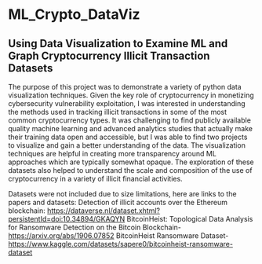 # ML_Crypto_DataViz
## Using Data Visualization to Examine ML and Graph Cryptocurrency Illicit Transaction Datasets

The purpose of this project was to demonstrate a variety of python data visualization techniques. Given the key role of cryptocurrency in monetizing cybersecurity vulnerability exploitation, I was interested in understanding the methods used in tracking illicit transactions in some of the most common cryptocurrency types. It was challenging to find publicly available quality machine learning and advanced analytics studies that actually make their training data open and accessible, but I was able to find two projects to visualize and gain a better understanding of the data. The visualization techniques are helpful in creating more transparency around ML approaches which are typically somewhat opaque. The exploration of these datasets also helped to understand the scale and composition of the use of cryptocurrency in a variety of illicit financial activities.

Datasets were not included due to size limitations, here are links to the papers and datasets:
Detection of illicit accounts over the Ethereum blockchain:  https://dataverse.nl/dataset.xhtml?persistentId=doi:10.34894/GKAQYN
BitcoinHeist: Topological Data Analysis for Ransomware Detection on the Bitcoin Blockchain- https://arxiv.org/abs/1906.07852
BitcoinHeist Ransomware Dataset- https://www.kaggle.com/datasets/sapere0/bitcoinheist-ransomware-dataset
